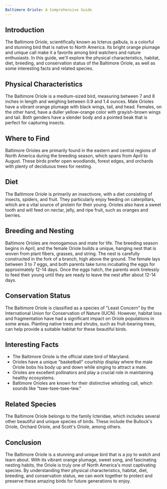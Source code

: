 ```yaml
---
Baltimore Oriole: A Comprehensive Guide
---
```


## Introduction

The Baltimore Oriole, scientifically known as Icterus galbula, is a colorful and stunning bird that is native to North America. Its bright orange plumage and unique call make it a favorite among bird watchers and nature enthusiasts. In this guide, we'll explore the physical characteristics, habitat, diet, breeding, and conservation status of the Baltimore Oriole, as well as some interesting facts and related species.

## Physical Characteristics

The Baltimore Oriole is a medium-sized bird, measuring between 7 and 8 inches in length and weighing between 0.9 and 1.4 ounces. Male Orioles have a vibrant orange plumage with black wings, tail, and head. Females, on the other hand, have a duller yellow-orange color with grayish-brown wings and tail. Both genders have a slender body and a pointed beak that is perfect for capturing insects.

## Where to Find

Baltimore Orioles are primarily found in the eastern and central regions of North America during the breeding season, which spans from April to August. These birds prefer open woodlands, forest edges, and orchards with plenty of deciduous trees for nesting.

## Diet

The Baltimore Oriole is primarily an insectivore, with a diet consisting of insects, spiders, and fruit. They particularly enjoy feeding on caterpillars, which are a vital source of protein for their young. Orioles also have a sweet tooth and will feed on nectar, jelly, and ripe fruit, such as oranges and berries.

## Breeding and Nesting

Baltimore Orioles are monogamous and mate for life. The breeding season begins in April, and the female Oriole builds a unique, hanging nest that is woven from plant fibers, grasses, and string. The nest is carefully constructed in the fork of a branch, high above the ground. The female lays between 3 to 7 eggs, and both parents take turns incubating the eggs for approximately 12-14 days. Once the eggs hatch, the parents work tirelessly to feed their young until they are ready to leave the nest after about 12-14 days.

## Conservation Status

The Baltimore Oriole is classified as a species of "Least Concern" by the International Union for Conservation of Nature (IUCN). However, habitat loss and fragmentation have had a significant impact on Oriole populations in some areas. Planting native trees and shrubs, such as fruit-bearing trees, can help provide a suitable habitat for these beautiful birds.

## Interesting Facts

-   The Baltimore Oriole is the official state bird of Maryland.
-   Orioles have a unique "basketball" courtship display where the male Oriole bobs his body up and down while singing to attract a mate.
-   Orioles are excellent pollinators and play a crucial role in maintaining healthy ecosystems.
-   Baltimore Orioles are known for their distinctive whistling call, which sounds like "tsee-tsee-tsee-tew."

## Related Species

The Baltimore Oriole belongs to the family Icteridae, which includes several other beautiful and unique species of birds. These include the Bullock's Oriole, Orchard Oriole, and Scott's Oriole, among others.

## Conclusion

The Baltimore Oriole is a stunning and unique bird that is a joy to watch and learn about. With its vibrant orange plumage, sweet song, and fascinating nesting habits, the Oriole is truly one of North America's most captivating species. By understanding their physical characteristics, habitat, diet, breeding, and conservation status, we can work together to protect and preserve these amazing birds for future generations to enjoy.

